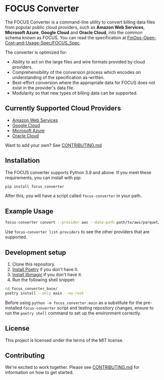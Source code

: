 # FOCUS Converter

The FOCUS Converter is a command-line utility to convert billing data files from popular public cloud providers,
such as **Amazon Web Services**, **Microsoft Azure**, **Google Cloud** and **Oracle Cloud**, into the common
schema known as FOCUS. You can read the specification at [FinOps-Open-Cost-and-Usage-Spec/FOCUS_Spec].

The converter is optimized for:

* Ability to act on the large files and wire formats provided by cloud providers.
* Comprehensibility of the conversion process which encodes _an_ understanding of the specification as-written.
* Best-effort conversion where the appropriate data for FOCUS does not exist in the provider's data file.
* Modularity so that new types of billing data can be supported.

## Currently Supported Cloud Providers

* [Amazon Web Services]
* [Google Cloud]
* [Microsoft Azure]
* [Oracle Cloud]

Want to add your own? See [CONTRIBUTING.md]

## Installation

The FOCUS converter supports Python 3.9 and above. If you meet these requirements, you can install with pip:

```sh
pip install focus_converter
```

After this, you will have a script called `focus-converter` in your path.

## Example Usage

```bash
focus-converter convert --provider aws --data-path path/to/aws/parquet/cur/ --data-format parquet --parquet-data-format dataset --export-path /tmp/output/
```

Use `focus-converter list-providers` to see the other providers that are supported.

## Development setup

1. Clone this repository.
2. [Install Poetry] if you don't have it.
3. [Install libmagic] if you don't have it.
4. Run the following shell snippet:

```sh
cd focus_converter_base/
poetry install --only main --no-root
```


Before using `python -m focus_converter.main` as a substitute for the pre-installed `focus-converter` script and testing repository changes, ensure to run the `poetry shell` command to set up the environment correctly.

## License

This project is licensed under the terms of the MIT license.

## Contributing

We're excited to work together. Please see [CONTRIBUTING.md] for information on how to get started.

[CONTRIBUTING.md]: CONTRIBUTING.md
[Install Poetry]: https://python-poetry.org/docs/#installation
[Install libmagic]: https://formulae.brew.sh/formula/libmagic
[FinOps-Open-Cost-and-Usage-Spec/FOCUS_Spec]: https://github.com/FinOps-Open-Cost-and-Usage-Spec/FOCUS_Spec
[Amazon Web Services]: https://github.com/finopsfoundation/focus_converters/tree/master/focus_converter_base/conversion_configs/aws
[Google Cloud]: https://github.com/finopsfoundation/focus_converters/tree/master/focus_converter_base/conversion_configs/gcp
[Microsoft Azure]: https://github.com/finopsfoundation/focus_converters/tree/master/focus_converter_base/conversion_configs/azure
[Oracle Cloud]: https://github.com/finopsfoundation/focus_converters/tree/master/focus_converter_base/conversion_configs/oci

